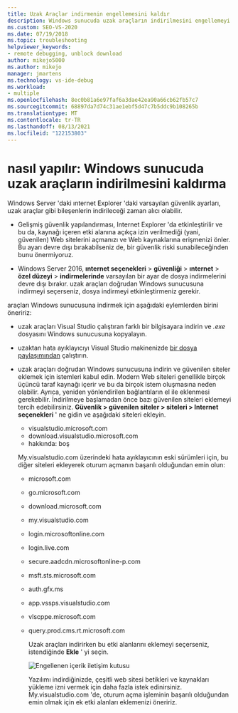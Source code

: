```yaml
---
title: Uzak Araçlar indirmenin engellemesini kaldır
description: Windows sunucuda uzak araçların indirilmesini engellemeyi kaldırın ve bu, varsayılan ıe güvenlik ayarları nedeniyle zaman alıcı olabilir.
ms.custom: SEO-VS-2020
ms.date: 07/19/2018
ms.topic: troubleshooting
helpviewer_keywords:
- remote debugging, unblock download
author: mikejo5000
ms.author: mikejo
manager: jmartens
ms.technology: vs-ide-debug
ms.workload:
- multiple
ms.openlocfilehash: 8ec0b81a6e97faf6a3dae42ea90a66cb62fb57c7
ms.sourcegitcommit: 68897da7d74c31ae1ebf5d47c7b5ddc9b108265b
ms.translationtype: MT
ms.contentlocale: tr-TR
ms.lasthandoff: 08/13/2021
ms.locfileid: "122153803"
---
```

# <a name="how-to-unblock-the-download-of-the-remote-tools-on-windows-server"></a>nasıl yapılır: Windows sunucuda uzak araçların indirilmesini kaldırma

Windows Server 'daki ınternet Explorer 'daki varsayılan güvenlik ayarları, uzak araçlar gibi bileşenlerin indirileceği zaman alıcı olabilir.

* Gelişmiş güvenlik yapılandırması, Internet Explorer 'da etkinleştirilir ve bu da, kaynağı içeren etki alanına açıkça izin verilmediği (yani, güvenilen) Web sitelerini açmanızı ve Web kaynaklarına erişmenizi önler. Bu ayarı devre dışı bırakabilseniz de, bir güvenlik riski sunabileceğinden bunu önermiyoruz.

* Windows Server 2016, **ınternet seçenekleri**  >  **güvenliği**  >  **ınternet**  >  **özel düzeyi**  >  **indirmelerinde** varsayılan bir ayar de dosya indirmelerini devre dışı bırakır. uzak araçları doğrudan Windows sunucusuna indirmeyi seçerseniz, dosya indirmeyi etkinleştirmeniz gerekir.

araçları Windows sunucusuna indirmek için aşağıdaki eylemlerden birini öneririz:

* uzak araçları Visual Studio çalıştıran farklı bir bilgisayara indirin ve *.exe* dosyasını Windows sunucusuna kopyalayın.

* uzaktan hata ayıklayıcıyı Visual Studio makinenizde [bir dosya paylaşımından](../debugger/remote-debugging.md#fileshare_msvsmon) çalıştırın.

* uzak araçları doğrudan Windows sunucusuna indirin ve güvenilen siteler eklemek için istemleri kabul edin. Modern Web siteleri genellikle birçok üçüncü taraf kaynağı içerir ve bu da birçok istem oluşmasına neden olabilir. Ayrıca, yeniden yönlendirilen bağlantıların el ile eklenmesi gerekebilir. İndirilmeye başlamadan önce bazı güvenilen siteleri eklemeyi tercih edebilirsiniz. **Güvenlik > güvenilen siteler > siteleri > Internet seçenekleri** ' ne gidin ve aşağıdaki siteleri ekleyin.

  * visualstudio.microsoft.com
  * download.visualstudio.microsoft.com
  * hakkında: boş

  My.visualstudio.com üzerindeki hata ayıklayıcının eski sürümleri için, bu diğer siteleri ekleyerek oturum açmanın başarılı olduğundan emin olun:

  * microsoft.com
  * go.microsoft.com
  * download.microsoft.com
  * my.visualstudio.com
  * login.microsoftonline.com
  * login.live.com
  * secure.aadcdn.microsoftonline-p.com
  * msft.sts.microsoft.com
  * auth.gfx.ms
  * app.vssps.visualstudio.com
  * vlscppe.microsoft.com
  * query.prod.cms.rt.microsoft.com

    Uzak araçları indirirken bu etki alanlarını eklemeyi seçerseniz, istendiğinde **Ekle** ' yi seçin.

    ![Engellenen içerik iletişim kutusu](../debugger/media/remotedbg-blocked-content.png)

    Yazılımı indirdiğinizde, çeşitli web sitesi betikleri ve kaynakları yükleme izni vermek için daha fazla istek edinirsiniz. My.visualstudio.com 'de, oturum açma işleminin başarılı olduğundan emin olmak için ek etki alanları eklemenizi öneririz.